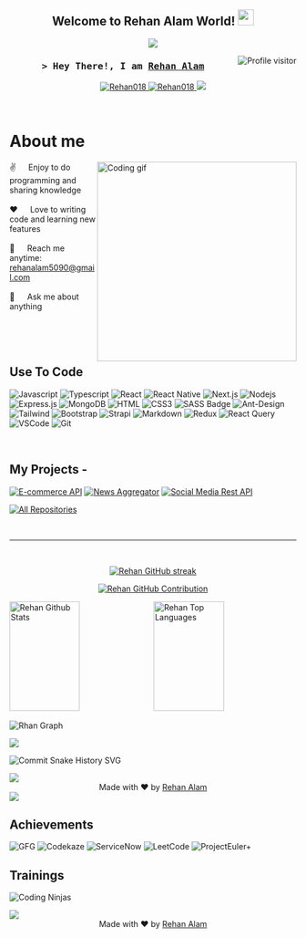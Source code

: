 <h2 align="center">
  Welcome to Rehan Alam World!
  <img src="https://media.giphy.com/media/hvRJCLFzcasrR4ia7z/giphy.gif" width="28" style="animation: bounce 2s infinite;">
</h2>




<p align="center">
  <a href="https://github.com/Rehan018"><img src="https://readme-typing-svg.herokuapp.com/?lines=Self%20Taught%20Programmer;Front%20End%20Developer;1.5%2B%20years%20of%20coding%20experience;Always%20learning%20new%20things&center=true&width=380&height=45"></a>
</p>



<a href="https://komarev.com/ghpvc/?username=Rehan018">
  <img align="right" src="https://komarev.com/ghpvc/?username=Rehan018&label=Visitors&color=0e75b6&style=flat" alt="Profile visitor" />
</a>


<!-- Intro  -->
<h3 align="center">
        <samp>&gt; Hey There!, I am
                <b><a target="_blank" href="https://rehan.com">Rehan Alam</a></b>
        </samp>
</h3>


<p align="center">
 <a href="https://alsiam.com" target="blank">
  <img src="https://img.shields.io/badge/Website-DC143C?style=for-the-badge&logo=medium&logoColor=white" alt="Rehan018" />
 </a>
 <a href="https://linkedin.com/in/rehan018" target="_blank">
  <img src="https://img.shields.io/badge/LinkedIn-0077B5?style=for-the-badge&logo=linkedin&logoColor=white" alt="Rehan018"/>
 </a>
 <!-- <a href="https://dev.to/rehan018" target="_blank">
  <img src="https://img.shields.io/badge/dev.to-0A0A0A?style=for-the-badge&logo=dev.to&logoColor=white" alt="Rehan018" />
 </a> -->
 <a href="https://twitter.com/_rehan018" target="_blank">
  <img src="https://img.shields.io/badge/Twitter-1DA1F2?style=for-the-badge&logo=twitter&logoColor=white" />
 </a>
</p>
<br />

<!-- About Section -->
 # About me
 
<p>
 <img align="right" width="350" src="/assets/programmer.gif" alt="Coding gif" />
  
 ✌️ &emsp; Enjoy to do programming and sharing knowledge <br/><br/>
 ❤️ &emsp; Love to writing code and learning new features<br/><br/>
 📧 &emsp; Reach me anytime: rehanalam5090@gmail.com<br/><br/>
 💬 &emsp; Ask me about anything 

</p>

<br/>
<br/>
<br/>

## Use To Code

![Javascript](https://img.shields.io/badge/Javascript-F0DB4F?style=for-the-badge&labelColor=black&logo=javascript&logoColor=F0DB4F)
![Typescript](https://img.shields.io/badge/Typescript-007acc?style=for-the-badge&labelColor=black&logo=typescript&logoColor=007acc)
![React](https://img.shields.io/badge/-React-61DBFB?style=for-the-badge&labelColor=black&logo=react&logoColor=61DBFB)
![React Native](https://img.shields.io/badge/React_Native-20232A?style=for-the-badge&logo=react&logoColor=61DAFB)
![Next.js](https://img.shields.io/badge/next.js-000000?style=for-the-badge&logo=nextdotjs&logoColor=white)
![Nodejs](https://img.shields.io/badge/Nodejs-3C873A?style=for-the-badge&labelColor=black&logo=node.js&logoColor=3C873A)
![Express.js](https://img.shields.io/badge/Express.js-000000?style=for-the-badge&logo=express&logoColor=white)
![MongoDB](https://img.shields.io/badge/MongoDB-4EA94B?style=for-the-badge&logo=mongodb&logoColor=white)
![HTML](https://img.shields.io/badge/HTML5-E34F26?style=for-the-badge&logo=html5&logoColor=white)
![CSS3](https://img.shields.io/badge/CSS3-1572B6?style=for-the-badge&logo=css3&logoColor=white)
![SASS Badge](https://img.shields.io/badge/Sass-CC6699?style=for-the-badge&logo=sass&logoColor=white)
![Ant-Design](https://img.shields.io/badge/AntDesign-0170FE?style=for-the-badge&logo=antdesign&logoColor=white)
![Tailwind](https://img.shields.io/badge/Tailwind_CSS-092749?style=for-the-badge&logo=tailwindcss&logoColor=06B6D4&labelColor=000000)
![Bootstrap](https://img.shields.io/badge/Bootstrap-563D7C?style=for-the-badge&logo=bootstrap&logoColor=white)
![Strapi](https://img.shields.io/badge/strapi-2E7EEA?style=for-the-badge&logo=strapi&logoColor=white)
![Markdown](https://img.shields.io/badge/Markdown-000000?style=for-the-badge&logo=markdown&logoColor=white)
![Redux](https://img.shields.io/badge/Redux-593D88?style=for-the-badge&logo=redux&logoColor=white)
![React Query](https://img.shields.io/badge/-React_Query-FF4154?style=for-the-badge&logo=react%20query&logoColor=white)
![VSCode](https://img.shields.io/badge/Visual_Studio-0078d7?style=for-the-badge&logo=visual%20studio&logoColor=white)
![Git](https://img.shields.io/badge/Git-F05032?style=for-the-badge&logo=git&logoColor=white)

<br/>

## My Projects -
[![E-commerce API](https://github-readme-stats.vercel.app/api/pin/?username=Rehan018&repo=e-commerce-api&border_color=7F3FBF&bg_color=0D1117&title_color=C9D1D9&text_color=8B949E&icon_color=7F3FBF)](https://github.com/Rehan018/e-commerce-api)
[![News Aggregator](https://github-readme-stats.vercel.app/api/pin/?username=Rehan018&repo=node-news-aggregator&border_color=7F3FBF&bg_color=0D1117&title_color=C9D1D9&text_color=8B949E&icon_color=7F3FBF)](https://github.com/Rehan018/node-news-aggregator.git)
[![Social Media Rest API](https://github-readme-stats.vercel.app/api/pin/?username=Rehan018&repo=coding-ninja-Social-Media-API&border_color=7F3FBF&bg_color=0D1117&title_color=C9D1D9&text_color=8B949E&icon_color=7F3FBF)](https://github.com/Rehan018/coding-ninja-Social-Media-API.git)



<p align="left">
  <a href="https://github.com/Rehan018?tab=repositories" target="_blank"><img alt="All Repositories" title="All Repositories" src="https://img.shields.io/badge/-All%20Repos-2962FF?style=for-the-badge&logo=koding&logoColor=white"/></a>
</p>

<br/>
<hr/>
<br/>

<p align="center">
  <a href="https://github.com/Rehan018">
    <img src="https://github-readme-streak-stats.herokuapp.com/?user=Rehan018&theme=radical&border=7F3FBF&background=0D1117" alt="Rehan GitHub streak"/>
  </a>
</p>

<p align="center">
  <a href="https://github.com/Rehan018">
    <img src="https://github-profile-summary-cards.vercel.app/api/cards/profile-details?username=rehan018&theme=radical" alt="Rehan GitHub Contribution"/>
  </a>
</p>

<a> 
    <a href="https://github.com/rehan018"><img alt="Rehan Github Stats" src="https://denvercoder1-github-readme-stats.vercel.app/api?username=Rehan018&show_icons=true&count_private=true&theme=react&border_color=7F3FBF&bg_color=0D1117&title_color=F85D7F&icon_color=F8D866" height="192px" width="49.5%"/></a>
  <a href="https://github.com/rehan018"><img alt="Rehan Top Languages" src="https://denvercoder1-github-readme-stats.vercel.app/api/top-langs/?username=Rehan018&langs_count=8&layout=compact&theme=react&border_color=7F3FBF&bg_color=0D1117&title_color=F85D7F&icon_color=F8D866" height="192px" width="49.5%"/></a>
  <br/>
</a>




![Rhan Graph](https://github-readme-activity-graph.vercel.app/graph?username=Rehan018&custom_title=Rehan%20Alam%20GitHub%20Activity%20Graph&bg_color=0D1117&color=7F3FBF&line=7F3FBF&point=7F3FBF&area_color=FFFFFF&title_color=FFFFFF&area=true)


<!--x axis divider-->
<img src="/assets/images/horizontal-divider-gradient.gif">

![Commit Snake History SVG](https://raw.githubusercontent.com/rehan018/Deri-Kurniawan/output/github-snake.svg)

<!--x axis divider-->
<img src="/assets/images/horizontal-divider-gradient.gif">

<div align="center">
    Made with ❤️ by <a href="https://deri.my.id" target="_blank">Rehan Alam</a>
</div>

<!--x axis divider-->
<img src="/assets/images/horizontal-divider-gradient.gif">

<!-- Achievements Section -->
## Achievements
![GFG](https://img.shields.io/badge/GFG-Top%202%20Global%20Rank-4CAF50?style=for-the-badge&logo=geeksforgeeks&logoColor=white)
![Codekaze](https://img.shields.io/badge/Codekaze-Rank%2020%20Global%20Rank-2196F3?style=for-the-badge&logo=codeforces&logoColor=white)
![ServiceNow](https://img.shields.io/badge/ServiceNow-Rank%205%20Global%20Rank-0046ad?style=for-the-badge&logo=servicenow&logoColor=white)
![LeetCode](https://img.shields.io/badge/LeetCode-Top%201K%20Global%20Rank-FFA116?style=for-the-badge&logo=leetcode&logoColor=black)
![ProjectEuler+](https://img.shields.io/badge/ProjectEuler%2B-Top%201K%20Global%20Rank-1E90FF?style=for-the-badge&logo=projecteuler&logoColor=white)

<!-- Trainings Section -->
## Trainings
![Coding Ninjas](https://img.shields.io/badge/Coding%20Ninjas-Backend%20%7C%20Frontend%20%7C%20Java%20%7C%20Data%20Structure-000000?style=for-the-badge&logo=codingninjas&logoColor=white)

</div>

<img src="/assets/images/horizontal-divider-gradient.gif">

<div align="center">
    Made with ❤️ by <a href="https://deri.my.id" target="_blank">Rehan Alam</a>
</div>

